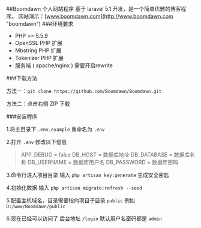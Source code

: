 ##Boomdawn 个人网站程序
基于 laravel 5.1 开发，是一个简单优雅的博客程序。
网站演示：[www.boomdawn.com](http://www.boomdawn.com "boomdawn")
###环境要求
- PHP >= 5.5.9
- OpenSSL PHP 扩展
- Mbstring PHP 扩展
- Tokenizer PHP 扩展
- 服务端 ( apache/nginx ) 需要开启rewrite

###下载方法

方法一：`git clone https://github.com/Boomdawn/Boomdawn.git`

方法二：点击右侧 ZIP 下载

###安装程序

1.将主目录下 `.env.example` 重命名为 `.env`

2.打开 `.env` 修改以下信息

> APP_DEBUG = false
> DB_HOST = 数据库地址
> DB_DATABASE = 数据库名称
> DB_USERNAME = 数据库用户名
> DB_PASSWORD = 数据库密码

3.命令行进入项目目录 输入 `php artisan key:generate` 生成安全密匙

4.初始化数据 输入 `php artisan migrate:refresh --seed` 

5.配置主机域名，目录需要指向项目子目录 `public` 例如 `D:/www/Boomdawn/public`

6.现在已经可以访问了 后台地址 `/login` 默认用户名密码都是 `admin`

